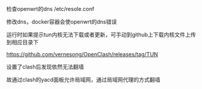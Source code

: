 检查openwrt的dns  /etc/resole.conf

修改dns，docker容器会使openwrt的dns错误

运行时如果提示tun内核无法下载或者更新，可手动到github上下载内核文件上传到相应目录下

https://github.com/vernesong/OpenClash/releases/tag/TUN

设置了clash后发现依然无法翻墙

故通过clash的yacd面板允许局域网，通过局域网代理的方式翻墙